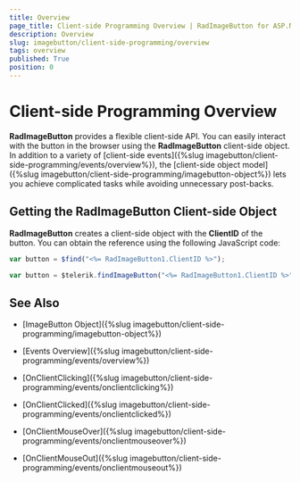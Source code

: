 ```yaml
---
title: Overview
page_title: Client-side Programming Overview | RadImageButton for ASP.NET AJAX Documentation
description: Overview
slug: imagebutton/client-side-programming/overview
tags: overview
published: True
position: 0
---
```


# Client-side Programming Overview

**RadImageButton** provides a flexible client-side API. You can easily interact with the button in the browser using the **RadImageButton** client-side object. In addition to a variety of [client-side events]({%slug imagebutton/client-side-programming/events/overview%}), the [client-side object model]({%slug imagebutton/client-side-programming/imagebutton-object%}) lets you achieve complicated tasks while avoiding unnecessary post-backs.

## Getting the RadImageButton Client-side Object

**RadImageButton** creates a client-side object with the **ClientID** of the button. You can obtain the reference using the following JavaScript code:

````JavaScript
var button = $find("<%= RadImageButton1.ClientID %>");
````

````JavaScript
var button = $telerik.findImageButton("<%= RadImageButton1.ClientID %>");
````

## See Also

 * [ImageButton Object]({%slug imagebutton/client-side-programming/imagebutton-object%})
 
 * [Events Overview]({%slug imagebutton/client-side-programming/events/overview%})
 
 * [OnClientClicking]({%slug imagebutton/client-side-programming/events/onclientclicking%})
 
 * [OnClientClicked]({%slug imagebutton/client-side-programming/events/onclientclicked%})
 
 * [OnClientMouseOver]({%slug imagebutton/client-side-programming/events/onclientmouseover%})
 
 * [OnClientMouseOut]({%slug imagebutton/client-side-programming/events/onclientmouseout%})



